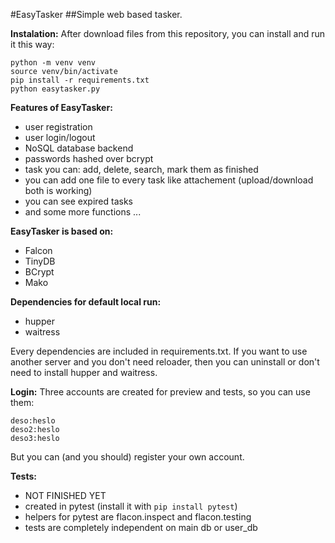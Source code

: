 ﻿#EasyTasker
##Simple web based tasker.

**Instalation:**
After download files from this repository, you can install and run it this way:
```shell
python -m venv venv
source venv/bin/activate
pip install -r requirements.txt
python easytasker.py
```

**Features of EasyTasker:**
- user registration
- user login/logout
- NoSQL database backend
- passwords hashed over bcrypt
- task you can: add, delete, search, mark them as finished
- you can add one file to every task like attachement (upload/download both is working)
- you can see expired tasks
- and some more functions ...

**EasyTasker is based on:**
- Falcon
- TinyDB
- BCrypt
- Mako

**Dependencies for default local run:**
- hupper
- waitress

Every dependencies are included in requirements.txt. If you want to use another server and you don't need reloader, then you can uninstall or don't need to install hupper and waitress.

**Login:**
Three accounts are created for preview and tests, so you can use them:

```
deso:heslo
deso2:heslo
deso3:heslo
```
But you can (and you should) register your own account.

**Tests:**
- NOT FINISHED YET
- created in pytest (install it with `pip install pytest`)
- helpers for pytest are flacon.inspect and flacon.testing
- tests are completely independent on main db or user_db
